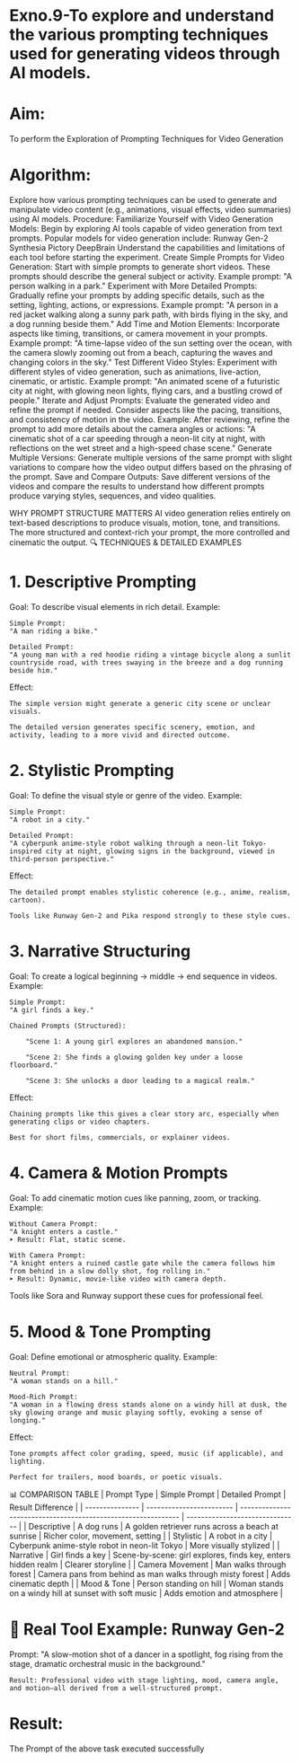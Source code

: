 # Exno.9-To explore and understand the various prompting techniques used for generating videos through AI models. 
# Aim: 
To perform the Exploration of Prompting Techniques for Video Generation
# Algorithm:
Explore how various prompting techniques can be used to generate and manipulate video content (e.g., animations, visual effects, video summaries) using AI models. Procedure:
Familiarize Yourself with Video Generation Models:
Begin by exploring AI tools capable of video generation from text prompts. Popular models for video generation include:
Runway Gen-2
Synthesia
Pictory
DeepBrain
Understand the capabilities and limitations of each tool before starting the experiment.
Create Simple Prompts for Video Generation:
Start with simple prompts to generate short videos. These prompts should describe the general subject or activity.
Example prompt: "A person walking in a park."
Experiment with More Detailed Prompts:
Gradually refine your prompts by adding specific details, such as the setting, lighting, actions, or expressions.
Example prompt: "A person in a red jacket walking along a sunny park path, with birds flying in the sky, and a dog running beside them."
Add Time and Motion Elements:
Incorporate aspects like timing, transitions, or camera movement in your prompts.
Example prompt: "A time-lapse video of the sun setting over the ocean, with the camera slowly zooming out from a beach, capturing the waves and changing colors in the sky."
Test Different Video Styles:
Experiment with different styles of video generation, such as animations, live-action, cinematic, or artistic.
Example prompt: "An animated scene of a futuristic city at night, with glowing neon lights, flying cars, and a bustling crowd of people."
Iterate and Adjust Prompts:
Evaluate the generated video and refine the prompt if needed. Consider aspects like the pacing, transitions, and consistency of motion in the video.
Example: After reviewing, refine the prompt to add more details about the camera angles or actions: "A cinematic shot of a car speeding through a neon-lit city at night, with reflections on the wet street and a high-speed chase scene."
Generate Multiple Versions:
Generate multiple versions of the same prompt with slight variations to compare how the video output differs based on the phrasing of the prompt.
Save and Compare Outputs:
Save different versions of the videos and compare the results to understand how different prompts produce varying styles, sequences, and video qualities.

WHY PROMPT STRUCTURE MATTERS
   AI video generation relies entirely on text-based descriptions to produce visuals, motion, tone, and transitions. The more structured and context-rich your prompt, the more controlled and cinematic the output.
🔍 TECHNIQUES & DETAILED EXAMPLES
# 1. Descriptive Prompting

Goal: To describe visual elements in rich detail.
Example:

    Simple Prompt:
    "A man riding a bike."

    Detailed Prompt:
    "A young man with a red hoodie riding a vintage bicycle along a sunlit countryside road, with trees swaying in the breeze and a dog running beside him."

Effect:

    The simple version might generate a generic city scene or unclear visuals.

    The detailed version generates specific scenery, emotion, and activity, leading to a more vivid and directed outcome.

# 2. Stylistic Prompting

Goal: To define the visual style or genre of the video.
Example:

    Simple Prompt:
    "A robot in a city."

    Detailed Prompt:
    "A cyberpunk anime-style robot walking through a neon-lit Tokyo-inspired city at night, glowing signs in the background, viewed in third-person perspective."

Effect:

    The detailed prompt enables stylistic coherence (e.g., anime, realism, cartoon).

    Tools like Runway Gen-2 and Pika respond strongly to these style cues.

# 3. Narrative Structuring

Goal: To create a logical beginning → middle → end sequence in videos.
Example:

    Simple Prompt:
    "A girl finds a key."

    Chained Prompts (Structured):

        "Scene 1: A young girl explores an abandoned mansion."

        "Scene 2: She finds a glowing golden key under a loose floorboard."

        "Scene 3: She unlocks a door leading to a magical realm."

Effect:

    Chaining prompts like this gives a clear story arc, especially when generating clips or video chapters.

    Best for short films, commercials, or explainer videos.

# 4. Camera & Motion Prompts

Goal: To add cinematic motion cues like panning, zoom, or tracking.
Example:

    Without Camera Prompt:
    "A knight enters a castle."
    ➤ Result: Flat, static scene.

    With Camera Prompt:
    "A knight enters a ruined castle gate while the camera follows him from behind in a slow dolly shot, fog rolling in."
    ➤ Result: Dynamic, movie-like video with camera depth.

Tools like Sora and Runway support these cues for professional feel.
# 5. Mood & Tone Prompting

Goal: Define emotional or atmospheric quality.
Example:

    Neutral Prompt:
    "A woman stands on a hill."

    Mood-Rich Prompt:
    "A woman in a flowing dress stands alone on a windy hill at dusk, the sky glowing orange and music playing softly, evoking a sense of longing."

Effect:

    Tone prompts affect color grading, speed, music (if applicable), and lighting.

    Perfect for trailers, mood boards, or poetic visuals.

📊 COMPARISON TABLE
| Prompt Type     | Simple Prompt            | Detailed Prompt                                               | Result Difference               |
| --------------- | ------------------------ | ------------------------------------------------------------- | ------------------------------- |
| Descriptive     | A dog runs               | A golden retriever runs across a beach at sunrise             | Richer color, movement, setting |
| Stylistic       | A robot in a city        | Cyberpunk anime-style robot in neon-lit Tokyo                 | More visually stylized          |
| Narrative       | Girl finds a key         | Scene-by-scene: girl explores, finds key, enters hidden realm | Clearer storyline               |
| Camera Movement | Man walks through forest | Camera pans from behind as man walks through misty forest     | Adds cinematic depth            |
| Mood & Tone     | Person standing on hill  | Woman stands on a windy hill at sunset with soft music        | Adds emotion and atmosphere     |


# 🎥 Real Tool Example: Runway Gen-2

Prompt:
"A slow-motion shot of a dancer in a spotlight, fog rising from the stage, dramatic orchestral music in the background."

    Result: Professional video with stage lighting, mood, camera angle, and motion—all derived from a well-structured prompt.




# Result:
The Prompt of the above task executed successfully










